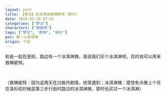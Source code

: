 ```yaml
---
layout: post
title: 【梦记】买冰淇淋救琳妮特（碎片）
date: 2024-01-10 07:42
categories: ["梦记"]
characters: ["琳妮特"]
tags: ["梦记", "原神", "碎片"]
pov: 第一人称视角
origin: 个站
---
```


和爸一起在逛街，路边有一个冰淇淋摊，我说我们买个冰淇淋吧，花的钱可以用来救琳妮特。

<br>

（救琳妮特：因为这两天在过枫丹剧情，经常遇到；冰淇淋摊：感觉有点像上个月在洛杉矶时候逛第三步行街时路过的冰淇淋摊，那时也买过一个冰淇淋）

